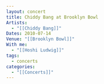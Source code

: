 ```yaml
---
layout: concert
title: Chiddy Bang at Brooklyn Bowl
Artists:
  - "[[Chiddy Bang]]"
Dates: 2010-07-14
Venue: "[[Brooklyn Bowl]]"
With me:
  - "[[Hoshi Ludwig]]"
tags:
  - concerts
categories:
  - "[[Concerts]]"
---
```

